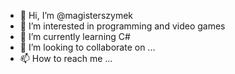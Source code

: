 - 👋 Hi, I’m @magisterszymek
- 👀 I’m interested in programming and video games
- 🌱 I’m currently learning C#
- 💞️ I’m looking to collaborate on ...
- 📫 How to reach me ...

<!---
magisterszymek/magisterszymek is a ✨ special ✨ repository because its `README.md` (this file) appears on your GitHub profile.
You can click the Preview link to take a look at your changes.
--->
